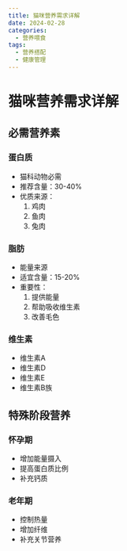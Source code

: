 ```yaml
---
title: 猫咪营养需求详解
date: 2024-02-28
categories:
  - 营养喂食
tags:
  - 营养搭配
  - 健康管理
---
```


# 猫咪营养需求详解

## 必需营养素

### 蛋白质
- 猫科动物必需
- 推荐含量：30-40%
- 优质来源：
  1. 鸡肉
  2. 鱼肉
  3. 兔肉

### 脂肪
- 能量来源
- 适宜含量：15-20%
- 重要性：
  1. 提供能量
  2. 帮助吸收维生素
  3. 改善毛色

### 维生素
- 维生素A
- 维生素D
- 维生素E
- 维生素B族

## 特殊阶段营养

### 怀孕期
- 增加能量摄入
- 提高蛋白质比例
- 补充钙质

### 老年期
- 控制热量
- 增加纤维
- 补充关节营养 